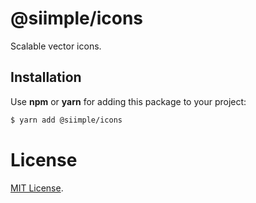 # @siimple/icons

Scalable vector icons.

## Installation

Use **npm** or **yarn** for adding this package to your project:

```bash
$ yarn add @siimple/icons
``` 

# License

[MIT License](https://github.com/jmjuanes/siimple/blob/main/LICENSE).

